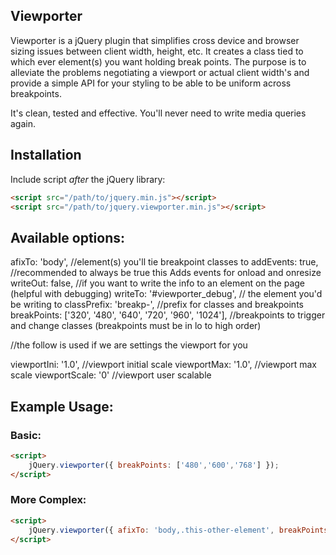 ## Viewporter


Viewporter is a jQuery plugin that simplifies cross device and browser sizing issues between client width, height, etc. It creates a class tied to which ever element(s) you want holding break points. The purpose is to alleviate the problems negotiating a viewport or actual client width's and provide a simple API for your styling to be able to be uniform across breakpoints.


It's clean, tested and effective. You'll never need to write media queries again.



## Installation

Include script *after* the jQuery library:

```html
<script src="/path/to/jquery.min.js"></script>
<script src="/path/to/jquery.viewporter.min.js"></script>
```    


## Available options:

afixTo: 	'body', //element(s) you'll tie breakpoint classes to 
addEvents: 	true, //recommended to always be true this Adds events for onload and onresize
writeOut: 	false, //if you want to write the info to an element on the page (helpful with debugging)
writeTo: 	'#viewporter_debug', // the element you'd be writing to
classPrefix: 	'breakp-', //prefix for classes and breakpoints
breakPoints: 	['320', '480', '640', '720', '960', '1024'], //breakpoints to trigger and change classes (breakpoints must be in lo to high order)
			
//the follow is used if we are settings the viewport for you

viewportIni: 	'1.0', //viewport initial scale
viewportMax: 	'1.0', //viewport max scale
viewportScale: 	'0' //viewport user scalable


## Example Usage:

### Basic:
```html
<script>
	jQuery.viewporter({ breakPoints: ['480','600','768'] });
</script>
```


### More Complex:
```html
<script>
	jQuery.viewporter({ afixTo: 'body,.this-other-element', breakPoints: ['480','600','768'] });
</script>
```

